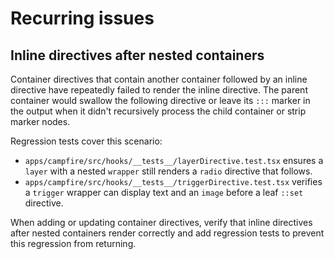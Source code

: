 # Recurring issues

## Inline directives after nested containers

Container directives that contain another container followed by an inline directive have repeatedly failed to render the inline directive. The parent container would swallow the following directive or leave its `:::` marker in the output when it didn't recursively process the child container or strip marker nodes.

Regression tests cover this scenario:

- `apps/campfire/src/hooks/__tests__/layerDirective.test.tsx` ensures a `layer` with a nested `wrapper` still renders a `radio` directive that follows.
- `apps/campfire/src/hooks/__tests__/triggerDirective.test.tsx` verifies a `trigger` wrapper can display text and an `image` before a leaf `::set` directive.

When adding or updating container directives, verify that inline directives after nested containers render correctly and add regression tests to prevent this regression from returning.
